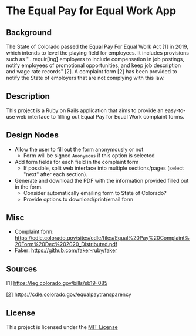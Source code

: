 # The Equal Pay for Equal Work App

## Background
The State of Colorado passed the Equal Pay For Equal Work Act [1] in 2019, which intends to level the playing field for employees. It includes provisions such as "...requir[ing] employers to include compensation in job postings, notify employees of promotional opportunities, and keep job description and wage rate records" [2]. A complaint form [2] has been provided to notify the State of employers that are not complying with this law.

## Description
This project is a Ruby on Rails application that aims to provide an easy-to-use web interface to filling out Equal Pay for Equal Work complaint forms.

## Design Nodes
* Allow the user to fill out the form anonymously or not
    * Form will be signed `Anonymous` if this option is selected
* Add form fields for each field in the complaint form
    * If possible, split web interface into multiple sections/pages (select "next" after each section).
* Generate and download the PDF with the information provided filled out in the form.
    * Consider automatically emailing form to State of Colorado?
    * Provide options to download/print/email form


## Misc
* Complaint form: https://cdle.colorado.gov/sites/cdle/files/Equal%20Pay%20Complaint%20Form%20Dec%202020_Distributed.pdf
* Faker: https://github.com/faker-ruby/faker

## Sources
[1] https://leg.colorado.gov/bills/sb19-085

[2] https://cdle.colorado.gov/equalpaytransparency

## License
This project is licensed under the [MIT License](LICENSE)
